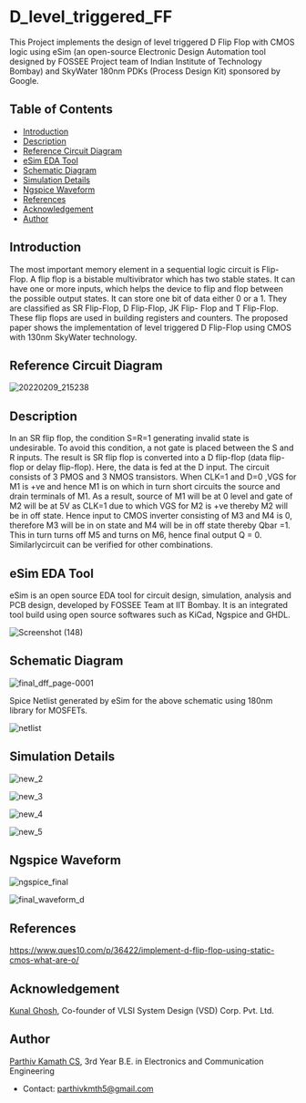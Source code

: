 # D_level_triggered_FF

 This Project  implements the design of level triggered D Flip Flop with CMOS logic using eSim (an open-source Electronic Design Automation tool designed by FOSSEE Project team of Indian Institute of Technology Bombay) and SkyWater 180nm PDKs (Process Design Kit) sponsored by Google.

## Table of Contents

- [Introduction](#introduction)
- [Description](#description)
- [Reference Circuit Diagram](#reference-circuit-diagram)
- [eSim EDA Tool](#esim-eda-tool)
- [Schematic Diagram](#schematic-diagram)
- [Simulation Details](#simulation-details)
- [Ngspice Waveform](#ngspice-waveform)
- [References](#references)
- [Acknowledgement](#acknowledgement)
- [Author](#author)

## Introduction

The most important memory element in a sequential  logic circuit is Flip-Flop. A flip flop is a bistable multivibrator which has two stable states. It can have one or more  inputs, which helps the device to flip and flop between the possible output states. It  can store one bit of data either 0 or a 1. They are  classified as SR Flip-Flop, D Flip-Flop, JK Flip- Flop and T Flip-Flop. These flip flops are used  in building registers and counters. The proposed paper shows the implementation of level triggered D Flip-Flop using CMOS with 130nm SkyWater technology. 


## Reference Circuit Diagram


![20220209_215238](https://user-images.githubusercontent.com/74066861/153244008-cc7f9a6a-6bf5-4095-908e-9a7472d490fe.jpg)


## Description

In an SR flip flop, the condition S=R=1 generating invalid state is undesirable. To avoid this condition, a not gate is placed between the S and R inputs. The 
result is SR flip flop is converted into a D flip-flop (data flip-flop or delay flip-flop). Here, the data is fed at the D input. The circuit consists of 3 PMOS and 3 NMOS transistors. When CLK=1 and D=0 ,VGS for M1 is +ve and hence M1 is on which in turn short circuits the source and drain terminals of M1. As a result, source of M1 will be at 0 level and gate of M2 will be at 5V as CLK=1 due to which VGS for M2 is +ve thereby M2 will be in off state. Hence input to CMOS inverter consisting of M3 and M4 is 0, therefore M3 will be in on state and M4 will be in off state thereby Qbar =1. This in turn turns off M5 and turns on M6, hence final output Q = 0. Similarlycircuit can be verified for other combinations.



## eSim EDA Tool
eSim is an open source EDA tool for circuit design, simulation, analysis and PCB design, developed by FOSSEE Team at IIT Bombay. It is an integrated tool build using open source softwares such as KiCad, Ngspice and GHDL.



![Screenshot (148)](https://user-images.githubusercontent.com/74066861/153248249-3b0c7f1d-6da2-4569-871d-644044b9a982.png)







## Schematic Diagram

![final_dff_page-0001](https://user-images.githubusercontent.com/74066861/153242896-ac11ebab-2164-472c-a756-e2bf5b24c834.jpg)


Spice Netlist generated by eSim for the above schematic using 180nm library for MOSFETs.

![netlist](https://user-images.githubusercontent.com/74066861/153246037-94ea6733-b970-4388-8779-4dd371702051.PNG)



## Simulation Details

![new_2](https://user-images.githubusercontent.com/74066861/153251046-a8387996-8e5f-4f61-a0fb-7e1408fde2e0.PNG)

![new_3](https://user-images.githubusercontent.com/74066861/153251070-36271a2f-f34b-4868-8fe4-b565a1496da5.PNG)

![new_4](https://user-images.githubusercontent.com/74066861/153251079-b900d913-e2c9-4860-ade4-314700bb65ad.PNG)

![new_5](https://user-images.githubusercontent.com/74066861/153251091-1cca6429-cdf0-41c8-a96f-19010db3eaad.PNG)










## Ngspice Waveform


![ngspice_final](https://user-images.githubusercontent.com/74066861/153246947-767a2817-7f01-4db1-bf23-621628b6a3e7.PNG)


![final_waveform_d](https://user-images.githubusercontent.com/74066861/153246627-0a0fdb3a-92e0-4605-84c4-533f4a4b66cf.PNG)


## References

https://www.ques10.com/p/36422/implement-d-flip-flop-using-static-cmos-what-are-o/






## Acknowledgement

[Kunal Ghosh](https://github.com/kunalg123), Co-founder of VLSI System Design (VSD) Corp. Pvt. Ltd.


## Author

[Parthiv Kamath CS](https://github.com/Parthiv-2020), 3rd  Year  B.E. in Electronics and Communication Engineering
- Contact: parthivkmth5@gmail.com
